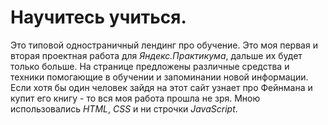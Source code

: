 # Научитесь учиться.

Это типовой одностраничный лендинг про обучение. Это моя первая и вторая проектная работа для *Яндекс.Практикума*, дальше их будет только больше. На странице предложены различные средства и техники помогающие в обучении и запоминании новой информации. Если хотя бы один человек зайдя на этот сайт узнает про Фейнмана и купит его книгу - то вся моя работа прошла не зря. Мною использовались *HTML*, *CSS* и ни строчки *JavaScript*.
